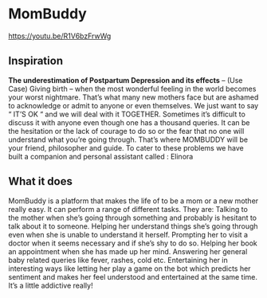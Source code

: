 # MomBuddy
https://youtu.be/R1V6bzFrwWg
## Inspiration
**The underestimation of Postpartum Depression and its effects** – (Use Case)
Giving birth – when the most wonderful feeling in the world becomes
your worst nightmare. That’s what many new mothers face but are
ashamed to acknowledge or admit to anyone or even themselves.
We just want to say “ IT’S OK “ and we will deal with it TOGETHER.
Sometimes it’s difficult to discuss it with anyone even though one has
a thousand queries. It can be the hesitation or the lack of courage to do so or the fear that no one will understand what you’re going through.
That’s where MOMBUDDY will be your friend, philosopher and guide.
To cater to these problems we have built a companion and personal assistant called :
Elinora
 
## What it does
MomBuddy is a platform that makes the life of to be a mom or a new mother really easy. It can perform a range of different tasks. 
They are:
Talking to the mother when she’s going through something and probably is hesitant to talk about it to someone.
Helping her understand things she’s going through even when she is unable to understand it herself.
Prompting her to visit a doctor when it seems necessary and if she’s shy to do so.
Helping her book an appointment when she has made up her mind.
Answering her general baby related queries like fever, rashes, cold etc.
Entertaining her in interesting ways like letting her play a game on the bot which predicts her sentiment and makes her feel understood and entertained at the same time. It’s a little addictive really!
